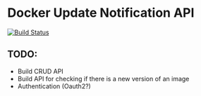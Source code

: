 # Docker Update Notification API
[![Build Status](http://jenkins.home.jawee.se/buildStatus/icon?job=docker-update-notification-api%2Fmaster)](http://jenkins.home.jawee.se/job/docker-update-notification-api/job/master/)
## TODO:
* Build CRUD API
* Build API for checking if there is a new version of an image
* Authentication (Oauth2?)
